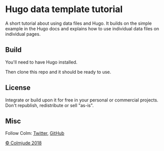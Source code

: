 # Hugo data template tutorial

A short tutorial about using data files and Hugo. It builds on the simple example in the Hugo docs and explains how to use individual data files on individual pages.

## Build

You'll need to have Hugo installed.

Then clone this repo and it should be ready to use.

## License

Integrate or build upon it for free in your personal or commercial projects. Don't republish, redistribute or sell "as-is". 

## Misc

Follow Colm: [Twitter](https://twitter.com/colmbritton), [GitHub](https://github.com/colmjude) 

[© Colmjude 2018](http://www.colmjude.com)